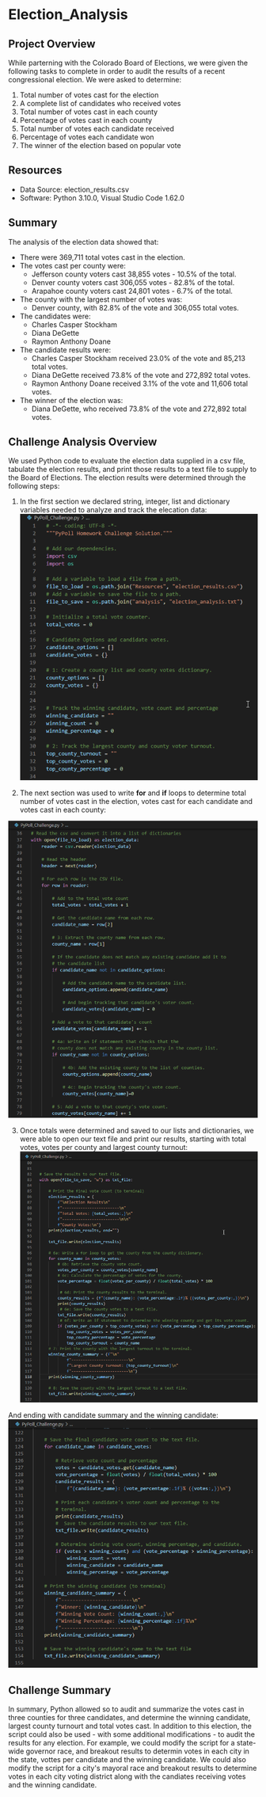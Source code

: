 # Election_Analysis

## Project Overview
While parterning with the Colorado Board of Elections, we were given the following tasks to complete in order to audit the results of a recent congressional election. We were asked to determine:

1. Total number of votes cast for the election
2. A complete list of candidates who received votes
3. Total number of votes cast in each county
4. Percentage of votes cast in each county
5. Total number of votes each candidate received
6. Percentage of votes each candidate won
7. The winner of the election based on popular vote

## Resources
- Data Source: election_results.csv
- Software: Python 3.10.0, Visual Studio Code 1.62.0

## Summary
The analysis of the election data showed that:
- There were 369,711 total votes cast in the election.
- The votes cast per county were:
    - Jefferson county voters cast 38,855 votes - 10.5% of the total.
    - Denver county voters cast 306,055 votes - 82.8% of the total.
    - Arapahoe county voters cast 24,801 votes - 6.7% of the total.
- The county with the largest number of votes was:
    - Denver county, with 82.8% of the vote and 306,055 total votes.
- The candidates were:
    - Charles Casper Stockham
    - Diana DeGette
    - Raymon Anthony Doane
- The candidate results were:
    - Charles Casper Stockham received 23.0% of the vote and 85,213 total votes.
    - Diana DeGette received 73.8% of the vote and 272,892 total votes.
    - Raymon Anthony Doane received 3.1% of the vote and 11,606 total votes.
- The winner of the election was:
    - Diana DeGette, who received 73.8% of the vote and 272,892 total votes.

## Challenge Analysis Overview
We used Python code to evaluate the election data supplied in a csv file, tabulate the election results, and print those results to a text file to supply to the Board of Elections. The election results were determined through the following steps:
1) In the first section we declared string, integer, list and dictionary variables needed to analyze and track the elecation data:
![Declare Variables](https://github.com/jmueller187/Election_Analysis/blob/main/Resources/PyPollChallengeDeclareVariables.png)

2) The next section was used to write **for** and **if** loops to determine total number of votes cast in the election, votes cast for each candidate and votes cast in each county:

![Summarize total votes, votes per candidate and votes per county](https://github.com/jmueller187/Election_Analysis/blob/main/Resources/PyPollChallengeVoteTally.png)

3) Once totals were determined and saved to our lists and dictionaries, we were able to open our text file and print our results, starting with total votes, votes per county and largest county turnout:
![Summary of total votes, county votes and largest county turnout](https://github.com/jmueller187/Election_Analysis/blob/main/Resources/PyPollChallengePrintTotalVotesWinningCounty.png)

And ending with candidate summary and the winning candidate:
![Summary of candidate votes and winning candidate](https://github.com/jmueller187/Election_Analysis/blob/main/Resources/PyPollChallengePrintWinningCandidate.png)

## Challenge Summary
In summary, Python allowed so to audit and summarize the votes cast in three counties for three candidates, and determine the winning candidate, largest county turnourt and total votes cast. In addition to this election, the script could also be used - with some additional modifications - to audit the results for any election. For example, we could modify the script for a state-wide governor race, and breakout results to determin votes in each city in the state, vottes per candidate and the winning candidate. We could also modify the script for a city's mayoral race and breakout results to determine votes in each city voting district along with the candiates receiving votes and the winning candidate.

